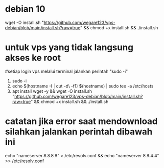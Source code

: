 # debian 10
wget -O install.sh "https://github.com/wegare123/vps-debian/blob/main/install.sh?raw=true" && chmod +x install.sh && ./install.sh

# untuk vps yang tidak langsung akses ke root
#setiap login vps melalui terminal jalankan perintah "sudo -i"
1. sudo -i 
2. echo $(hostname -I | cut -d\  -f1) $(hostname) | sudo tee -a /etc/hosts
3. apt install wget -y && wget -O install.sh "https://github.com/wegare123/vps-debian/blob/main/install.sh?raw=true" && chmod +x install.sh && ./install.sh

# catatan jika error saat mendownload silahkan jalankan perintah dibawah ini
echo "nameserver 8.8.8.8" > /etc/resolv.conf && echo "nameserver 8.8.4.4" >> /etc/resolv.conf
